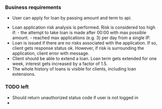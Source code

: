 ### Business requirements
+    User can apply for loan by passing amount and term to api.
-    Loan application risk analysis is performed. Risk is considered too high if:
    -  the attempt to take loan is made after 00:00 with max possible amount.
    -  reached max applications (e.g. 3) per day from a single IP.
-    Loan is issued if there are no risks associated with the application. If so, client gets response status ok. However, if risk is surrounding the application, client error with message.
-    Client should be able to extend a loan. Loan term gets extended for one week, interest gets increased by a factor of 1.5.
-    The whole history of loans is visible for clients, including loan extensions.

### TODO left
- Should return unauthorized status code if user is not logged in
-

